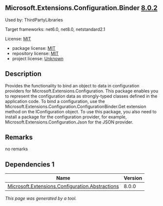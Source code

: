 Microsoft.Extensions.Configuration.Binder [8.0.2](https://www.nuget.org/packages/Microsoft.Extensions.Configuration.Binder/8.0.2)
--------------------

Used by: ThirdPartyLibraries

Target frameworks: net6.0, net8.0, netstandard2.1

License: [MIT](../../../../licenses/mit) 

- package license: [MIT](https://licenses.nuget.org/MIT) 
- repository license: [MIT](https://github.com/dotnet/runtime) 
- project license: [Unknown](https://dot.net/) 

Description
-----------
Provides the functionality to bind an object to data in configuration providers for Microsoft.Extensions.Configuration. This package enables you to represent the configuration data as strongly-typed classes defined in the application code. To bind a configuration, use the Microsoft.Extensions.Configuration.ConfigurationBinder.Get extension method on the IConfiguration object. To use this package, you also need to install a package for the configuration provider, for example, Microsoft.Extensions.Configuration.Json for the JSON provider.

Remarks
-----------
no remarks


Dependencies 1
-----------

|Name|Version|
|----------|:----|
|[Microsoft.Extensions.Configuration.Abstractions](../../../../packages/nuget.org/microsoft.extensions.configuration.abstractions/8.0.0)|8.0.0|

*This page was generated by a tool.*